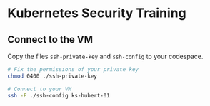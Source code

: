 # Kubernetes Security Training

## Connect to the VM

Copy the files `ssh-private-key` and `ssh-config` to your codespace.

```bash
# Fix the permissions of your private key
chmod 0400 ./ssh-private-key

# Connect to your VM
ssh -F ./ssh-config ks-hubert-01
```
